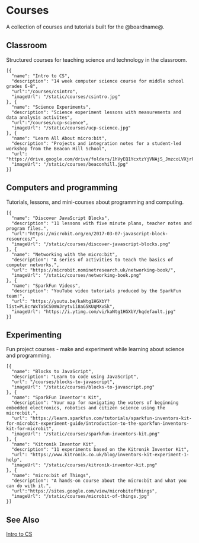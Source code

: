 # Courses

A collection of courses and tutorials built for the @boardname@.

## Classroom

Structured courses for teaching science and technology in the classroom.

```codecard
[{
  "name": "Intro to CS",
  "description": "14 week computer science course for middle school grades 6-8",
  "url":"/courses/csintro",
  "imageUrl": "/static/courses/csintro.jpg"
}, {
  "name": "Science Experiments",
  "description": "Science experiment lessons with measurements and data analysis activites",
  "url":"/courses/ucp-science",
  "imageUrl": "/static/courses/ucp-science.jpg"
}, {
  "name": "Learn All About micro:bit",
  "description": "Projects and integration notes for a student-led workshop from the Beacon Hill School",
  "url": "https://drive.google.com/drive/folders/1hVyEQ1YcxtzYjVNAjS_JmzcoLVXjrPzy",
  "imageUrl": "/static/courses/beaconhill.jpg"
}]
```

## Computers and programming

Tutorials, lessons, and mini-courses about programming and computing.

```codecard
[{
  "name": "Discover JavaScript Blocks",
  "description": "11 lessons with five minute plans, teacher notes and program files.",
  "url":"https://microbit.org/en/2017-03-07-javascript-block-resources/",
  "imageUrl": "/static/courses/discover-javascript-blocks.png"
}, {
  "name": "Networking with the micro:bit",
  "description": "A series of activities to teach the basics of computer networks.",
  "url": "https://microbit.nominetresearch.uk/networking-book/",
  "imageUrl": "/static/courses/networking-book.png"  
}, {
  "name": "SparkFun Videos",
  "description": "YouTube video tutorials produced by the SparkFun team!",
  "url": "https://youtu.be/kaNtg1HGXbY?list=PLBcrWxTa5CS0mWJrytvii8aG5KUqMXvSk",
  "imageUrl": "https://i.ytimg.com/vi/kaNtg1HGXbY/hqdefault.jpg"
}]
```
## Experimenting

Fun project courses - make and experiment while learning about science and programming.

```codecard
[{
  "name": "Blocks to JavaScript",
  "description": "Learn to code using JavaScript",
  "url": "/courses/blocks-to-javascript",
  "imageUrl": "/static/courses/blocks-to-javascript.png"
}, {
  "name": "SparkFun Inventor's Kit",
  "description": "Your map for navigating the waters of beginning embedded electronics, robotics and citizen science using the micro:bit.",
  "url": "https://learn.sparkfun.com/tutorials/sparkfun-inventors-kit-for-microbit-experiment-guide/introduction-to-the-sparkfun-inventors-kit-for-microbit",
  "imageUrl": "/static/courses/sparkfun-inventors-kit.png"
}, {
  "name": "Kitronik Inventor Kit",
  "description": "11 experiments based on the Kitronik Inventor Kit",
  "url": "https://www.kitronik.co.uk/blog/inventors-kit-experiment-1-help",
  "imageUrl": "/static/courses/kitronik-inventor-kit.png"
}, {
  "name": "micro:bit of Things",
  "description": "A hands-on course about the micro:bit and what you can do with it.",
  "url":"https://sites.google.com/view/microbitofthings",
  "imageUrl": "/static/courses/microbit-of-things.jpg"
}]
```

## See Also

[Intro to CS](/courses/csintro)
